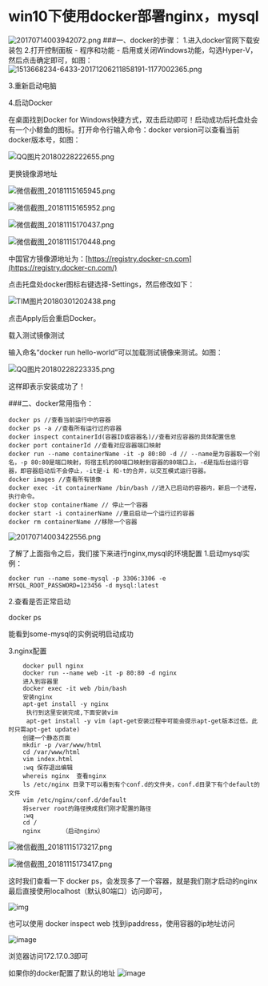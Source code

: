 # win10下使用docker部署nginx，mysql
![20170714003942072.png](https://upload-images.jianshu.io/upload_images/6943526-0d9b38694e16a8d0.png?imageMogr2/auto-orient/strip%7CimageView2/2/w/1240)
###一、docker的步骤：
1.进入docker官网下载安装包
2.打开控制面板 - 程序和功能 - 启用或关闭Windows功能，勾选Hyper-V，然后点击确定即可，如图：
![1513668234-6433-20171206211858191-1177002365.png](http://upload-images.jianshu.io/upload_images/6943526-853edb1bd2023f9d.png?imageMogr2/auto-orient/strip%7CimageView2/2/w/1240)

3.重新启动电脑

4.启动Docker

 在桌面找到Docker for Windows快捷方式，双击启动即可！启动成功后托盘处会有一个小鲸鱼的图标。打开命令行输入命令：docker version可以查看当前docker版本号，如图：

![QQ图片20180228222655.png](http://upload-images.jianshu.io/upload_images/6943526-7b157752713f2108.png?imageMogr2/auto-orient/strip%7CimageView2/2/w/1240)

 更换镜像源地址

![微信截图_20181115165945.png](https://upload-images.jianshu.io/upload_images/6943526-a74c2c8c33b6edaa.png?imageMogr2/auto-orient/strip%7CimageView2/2/w/1240)

![微信截图_20181115165952.png](https://upload-images.jianshu.io/upload_images/6943526-5296e99e1fbc4315.png?imageMogr2/auto-orient/strip%7CimageView2/2/w/1240)

![微信截图_20181115170437.png](https://upload-images.jianshu.io/upload_images/6943526-15e81ea6aca8e6ac.png?imageMogr2/auto-orient/strip%7CimageView2/2/w/1240)

![微信截图_20181115170448.png](https://upload-images.jianshu.io/upload_images/6943526-87e7e6b5389856a4.png?imageMogr2/auto-orient/strip%7CimageView2/2/w/1240)

中国官方镜像源地址为：[https://registry.docker-cn.com](https://registry.docker-cn.com/)

点击托盘处docker图标右键选择-Settings，然后修改如下：

![TIM图片20180301202438.png](http://upload-images.jianshu.io/upload_images/6943526-a99d62b623064e0c.png?imageMogr2/auto-orient/strip%7CimageView2/2/w/1240)

点击Apply后会重启Docker。

载入测试镜像测试

输入命名“docker run hello-world”可以加载测试镜像来测试。如图：

![QQ图片20180228223335.png](http://upload-images.jianshu.io/upload_images/6943526-95236fd55d4725b4.png?imageMogr2/auto-orient/strip%7CimageView2/2/w/1240)

这样即表示安装成功了！

###二、docker常用指令：
```
docker ps //查看当前运行中的容器
docker ps -a //查看所有运行过的容器
docker inspect containerId(容器ID或容器名)//查看对应容器的具体配置信息
docker port containerId //查看对应容器端口映射
docker run --name containerName -it -p 80:80 -d // --name是为容器取一个别名，-p 80:80是端口映射，将宿主机的80端口映射到容器的80端口上，-d是指后台运行容器，即容器启动后不会停止，-it是-i 和-t的合并，以交互模式运行容器。
docker images //查看所有镜像
docker exec -it containerName /bin/bash //进入已启动的容器内，新启一个进程，执行命令。
docker stop containerName // 停止一个容器
docker start -i containerName //重启启动一个运行过的容器
docker rm containerName //移除一个容器
```
![20170714003422556.png](https://upload-images.jianshu.io/upload_images/6943526-5523226a501a1334.png?imageMogr2/auto-orient/strip%7CimageView2/2/w/1240)

了解了上面指令之后，我们接下来进行nginx,mysql的环境配置
1.启动mysql实例：

```
docker run --name some-mysql -p 3306:3306 -e MYSQL_ROOT_PASSWORD=123456 -d mysql:latest
```

2.查看是否正常启动

   docker ps 

   能看到some-mysql的实例说明启动成功

3.nginx配置
```
    docker pull nginx
    docker run --name web -it -p 80:80 -d nginx
    进入到容器里
    docker exec -it web /bin/bash 
    安装nginx
    apt-get install -y nginx  
     执行到这里安装完成,下面安装vim
     apt-get install -y vim (apt-get安装过程中可能会提示apt-get版本过低，此时只需apt-get update)
    创建一个静态页面
    mkdir -p /var/www/html
    cd /var/www/html
    vim index.html
    :wq 保存退出编辑
    whereis nginx  查看nginx
    ls /etc/nginx 目录下可以看到有个conf.d的文件夹，conf.d目录下有个default的文件
    vim /etc/nginx/conf.d/default
    将server root的路径换成我们刚才配置的路径
    :wq
    cd /
    nginx      （启动nginx）
```

![微信截图_20181115173217.png](https://upload-images.jianshu.io/upload_images/6943526-bbb4e34b6bfa58ff.png?imageMogr2/auto-orient/strip%7CimageView2/2/w/1240)

![微信截图_20181115173417.png](https://upload-images.jianshu.io/upload_images/6943526-804ddd74f88833a7.png?imageMogr2/auto-orient/strip%7CimageView2/2/w/1240)

这时我们查看一下 
docker ps，会发现多了一个容器，就是我们刚才启动的nginx
最后直接使用localhost（默认80端口）访问即可，


![img](http://upload-images.jianshu.io/upload_images/6943526-4448a98ebee80dad?imageMogr2/auto-orient/strip%7CimageView2/2/w/1240)

也可以使用 docker inspect web 找到ipaddress，使用容器的ip地址访问

![image](http://upload-images.jianshu.io/upload_images/6943526-6279b50d7d91b1ee?imageMogr2/auto-orient/strip%7CimageView2/2/w/1240)


浏览器访问172.17.0.3即可

如果你的docker配置了默认的地址
![image](http://upload-images.jianshu.io/upload_images/6943526-3c5e06230234e879?imageMogr2/auto-orient/strip%7CimageView2/2/w/1240)




